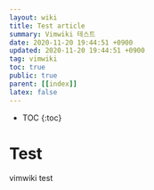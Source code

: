 ```yaml
---
layout: wiki
title: Test article
summary: Vimwiki 테스트
date: 2020-11-20 19:44:51 +0900
updated: 2020-11-20 19:44:51 +0900
tag: vimwiki
toc: true
public: true
parent: [[index]]
latex: false
---
```


- TOC
  {:toc}

# Test

vimwiki test
